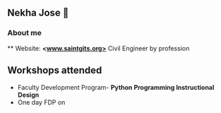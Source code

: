 ## Nekha Jose 👋
### About me
** Website: **<www.saintgits.org>**
Civil Engineer by profession

## Workshops attended
- Faculty Development Program- **Python Programming Instructional Design**
- One day FDP on 
<!--
**nekhajose/nekhajose** is a ✨ _special_ ✨ repository because its `README.md` (this file) appears on your GitHub profile.

Here are some ideas to get you started:

- 🔭 I’m currently working on ...
- 🌱 I’m currently learning ...
- 👯 I’m looking to collaborate on ...
- 🤔 I’m looking for help with ...
- 💬 Ask me about ...
- 📫 How to reach me: ...
- 😄 Pronouns: ...
- ⚡ Fun fact: ...
-->
